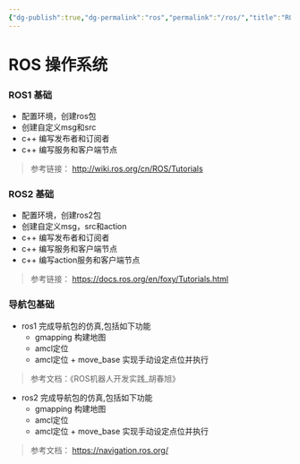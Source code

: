 ```yaml
---
{"dg-publish":true,"dg-permalink":"ros","permalink":"/ros/","title":"ROS 操作系统"}
---
```



# ROS 操作系统
### ROS1 基础

- 配置环境，创建ros包
- 创建自定义msg和src
- c++ 编写发布者和订阅者
- c++ 编写服务和客户端节点

> 参考链接： http://wiki.ros.org/cn/ROS/Tutorials

### ROS2 基础

- 配置环境，创建ros2包
-  创建自定义msg，src和action
- c++ 编写发布者和订阅者
- c++ 编写服务和客户端节点
- c++ 编写action服务和客户端节点

> 参考链接： https://docs.ros.org/en/foxy/Tutorials.html 

### 导航包基础

- ros1 完成导航包的仿真,包括如下功能
	-  gmapping 构建地图
	-  amcl定位
	-  amcl定位 + move_base 实现手动设定点位并执行
> 参考文档：《ROS机器人开发实践_胡春旭》

- ros2 完成导航包的仿真,包括如下功能
	-  gmapping 构建地图
	-  amcl定位
	-  amcl定位 + move_base 实现手动设定点位并执行
> 参考文档： https://navigation.ros.org/
